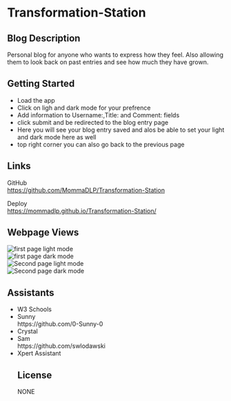 # Transformation-Station 


## Blog Description

Personal blog for anyone who wants to express how they feel. Also allowing them to look back on past entries and see how much they have grown.

## Getting Started
<ul>
<li>Load the app</li>
<li>Click on ligh and dark mode for your prefrence</li>
<li>Add information to Username:,Title: and Comment: fields</li>
<li>click submit and be redirected to the blog entry page</li>
<li>Here you will see your blog entry saved and alos be able to set your light and dark mode here as well</li>
<li>top right corner you can also go back to the previous page</li>
</ul>

## Links

GitHub <br>
https://github.com/MommaDLP/Transformation-Station

Deploy <br>
https://mommadlp.github.io/Transformation-Station/

## Webpage Views
<img src="assets\images\Screenshot 2024-06-18 135051.png" alt="first page light mode"/><br>
<img src="assets\images\Screenshot 2024-06-18 135104.png" alt="first page dark mode"/><br>
<img src="assets\images\Screenshot 2024-06-18 135030.png" alt="Second page light mode"/><br>
<img src="assets\images\Screenshot 2024-06-18 135040.png" alt="Second page dark mode"/>

## Assistants
<ul>
<li>W3 Schools</li>
<li>Sunny</li>
https://github.com/0-Sunny-0
<li>Crystal</li>
<li>Sam</li>
https://github.com/swlodawski
<li>Xpert Assistant</li>

## License
NONE